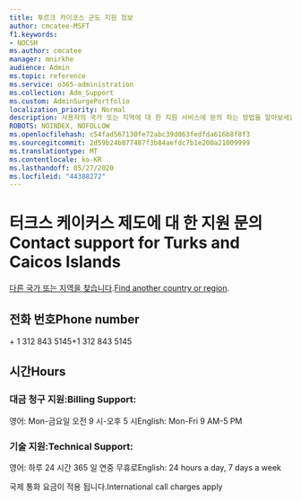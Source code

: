 ```yaml
---
title: 투르크 카이코스 군도 지원 정보
author: cmcatee-MSFT
f1.keywords:
- NOCSH
ms.author: cmcatee
manager: mnirkhe
audience: Admin
ms.topic: reference
ms.service: o365-administration
ms.collection: Adm_Support
ms.custom: AdminSurgePortfolio
localization_priority: Normal
description: 사용자의 국가 또는 지역에 대 한 지원 서비스에 문의 하는 방법을 알아보세요.
ROBOTS: NOINDEX, NOFOLLOW
ms.openlocfilehash: c54fad567130fe72abc39d063fedfda616b8f8f3
ms.sourcegitcommit: 2d59b24b877487f3b84aefdc7b1e200a21009999
ms.translationtype: MT
ms.contentlocale: ko-KR
ms.lasthandoff: 05/27/2020
ms.locfileid: "44388272"
---
```

# <a name="contact-support-for-turks-and-caicos-islands"></a><span data-ttu-id="dd465-103">터크스 케이커스 제도에 대 한 지원 문의</span><span class="sxs-lookup"><span data-stu-id="dd465-103">Contact support for Turks and Caicos Islands</span></span>

<span data-ttu-id="dd465-104">[다른 국가 또는 지역을 찾습니다](../contact-support-for-business-products.md).</span><span class="sxs-lookup"><span data-stu-id="dd465-104">[Find another country or region](../contact-support-for-business-products.md).</span></span>

## <a name="phone-number"></a><span data-ttu-id="dd465-105">전화 번호</span><span class="sxs-lookup"><span data-stu-id="dd465-105">Phone number</span></span>
<span data-ttu-id="dd465-106">+ 1 312 843 5145</span><span class="sxs-lookup"><span data-stu-id="dd465-106">+1 312 843 5145</span></span>

## <a name="hours"></a><span data-ttu-id="dd465-107">시간</span><span class="sxs-lookup"><span data-stu-id="dd465-107">Hours</span></span>
### <a name="billing-support"></a><span data-ttu-id="dd465-108">대금 청구 지원:</span><span class="sxs-lookup"><span data-stu-id="dd465-108">Billing Support:</span></span>

<span data-ttu-id="dd465-109">영어: Mon-금요일 오전 9 시-오후 5 시</span><span class="sxs-lookup"><span data-stu-id="dd465-109">English: Mon-Fri 9 AM-5 PM</span></span>

### <a name="technical-support"></a><span data-ttu-id="dd465-110">기술 지원:</span><span class="sxs-lookup"><span data-stu-id="dd465-110">Technical Support:</span></span>

<span data-ttu-id="dd465-111">영어: 하루 24 시간 365 일 연중 무휴로</span><span class="sxs-lookup"><span data-stu-id="dd465-111">English: 24 hours a day, 7 days a week</span></span>

<span data-ttu-id="dd465-112">국제 통화 요금이 적용 됩니다.</span><span class="sxs-lookup"><span data-stu-id="dd465-112">International call charges apply</span></span>
